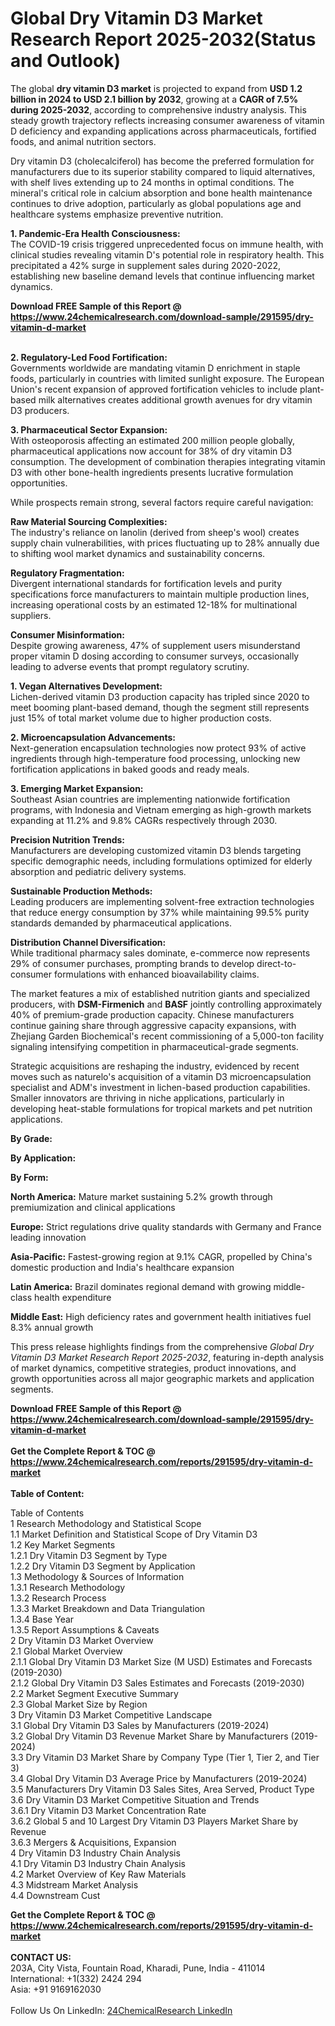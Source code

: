 <h1>Global Dry Vitamin D3 Market Research Report 2025-2032(Status and Outlook)</h1><p>The global <strong>dry vitamin D3 market</strong> is projected to expand from <strong>USD 1.2 billion in 2024 to USD 2.1 billion by 2032</strong>, growing at a <strong>CAGR of 7.5% during 2025-2032</strong>, according to comprehensive industry analysis. This steady growth trajectory reflects increasing consumer awareness of vitamin D deficiency and expanding applications across pharmaceuticals, fortified foods, and animal nutrition sectors.</p><p>Dry vitamin D3 (cholecalciferol) has become the preferred formulation for manufacturers due to its superior stability compared to liquid alternatives, with shelf lives extending up to 24 months in optimal conditions. The mineral's critical role in calcium absorption and bone health maintenance continues to drive adoption, particularly as global populations age and healthcare systems emphasize preventive nutrition.</p><p><strong>1. Pandemic-Era Health Consciousness:</strong><br>
The COVID-19 crisis triggered unprecedented focus on immune health, with clinical studies revealing vitamin D's potential role in respiratory health. This precipitated a 42% surge in supplement sales during 2020-2022, establishing new baseline demand levels that continue influencing market dynamics.</p><div><b>Download FREE Sample of this Report @ 
            <a href="https://www.24chemicalresearch.com/download-sample/291595/dry-vitamin-d-market">
            https://www.24chemicalresearch.com/download-sample/291595/dry-vitamin-d-market</a></b></div><br><p><strong>2. Regulatory-Led Food Fortification:</strong><br>
Governments worldwide are mandating vitamin D enrichment in staple foods, particularly in countries with limited sunlight exposure. The European Union's recent expansion of approved fortification vehicles to include plant-based milk alternatives creates additional growth avenues for dry vitamin D3 producers.</p><p><strong>3. Pharmaceutical Sector Expansion:</strong><br>
With osteoporosis affecting an estimated 200 million people globally, pharmaceutical applications now account for 38% of dry vitamin D3 consumption. The development of combination therapies integrating vitamin D3 with other bone-health ingredients presents lucrative formulation opportunities.</p><p>While prospects remain strong, several factors require careful navigation:</p><p><strong>Raw Material Sourcing Complexities:</strong><br>
    The industry's reliance on lanolin (derived from sheep's wool) creates supply chain vulnerabilities, with prices fluctuating up to 28% annually due to shifting wool market dynamics and sustainability concerns.</p><p><strong>Regulatory Fragmentation:</strong><br>
    Divergent international standards for fortification levels and purity specifications force manufacturers to maintain multiple production lines, increasing operational costs by an estimated 12-18% for multinational suppliers.</p><p><strong>Consumer Misinformation:</strong><br>
    Despite growing awareness, 47% of supplement users misunderstand proper vitamin D dosing according to consumer surveys, occasionally leading to adverse events that prompt regulatory scrutiny.</p><p><strong>1. Vegan Alternatives Development:</strong><br>
Lichen-derived vitamin D3 production capacity has tripled since 2020 to meet booming plant-based demand, though the segment still represents just 15% of total market volume due to higher production costs.</p><p><strong>2. Microencapsulation Advancements:</strong><br>
Next-generation encapsulation technologies now protect 93% of active ingredients through high-temperature food processing, unlocking new fortification applications in baked goods and ready meals.</p><p><strong>3. Emerging Market Expansion:</strong><br>
Southeast Asian countries are implementing nationwide fortification programs, with Indonesia and Vietnam emerging as high-growth markets expanding at 11.2% and 9.8% CAGRs respectively through 2030.</p><p><strong>Precision Nutrition Trends:</strong><br>
    Manufacturers are developing customized vitamin D3 blends targeting specific demographic needs, including formulations optimized for elderly absorption and pediatric delivery systems.</p><p><strong>Sustainable Production Methods:</strong><br>
    Leading producers are implementing solvent-free extraction technologies that reduce energy consumption by 37% while maintaining 99.5% purity standards demanded by pharmaceutical applications.</p><p><strong>Distribution Channel Diversification:</strong><br>
    While traditional pharmacy sales dominate, e-commerce now represents 29% of consumer purchases, prompting brands to develop direct-to-consumer formulations with enhanced bioavailability claims.</p><p>The market features a mix of established nutrition giants and specialized producers, with <strong>DSM-Firmenich</strong> and <strong>BASF</strong> jointly controlling approximately 40% of premium-grade production capacity. Chinese manufacturers continue gaining share through aggressive capacity expansions, with Zhejiang Garden Biochemical's recent commissioning of a 5,000-ton facility signaling intensifying competition in pharmaceutical-grade segments.</p><p>Strategic acquisitions are reshaping the industry, evidenced by recent moves such as naturelo's acquisition of a vitamin D3 microencapsulation specialist and ADM's investment in lichen-based production capabilities. Smaller innovators are thriving in niche applications, particularly in developing heat-stable formulations for tropical markets and pet nutrition applications.</p><p><strong>By Grade:</strong></p><p><strong>By Application:</strong></p><p><strong>By Form:</strong></p><p><strong>North America:</strong> Mature market sustaining 5.2% growth through premiumization and clinical applications</p><p><strong>Europe:</strong> Strict regulations drive quality standards with Germany and France leading innovation</p><p><strong>Asia-Pacific:</strong> Fastest-growing region at 9.1% CAGR, propelled by China's domestic production and India's healthcare expansion</p><p><strong>Latin America:</strong> Brazil dominates regional demand with growing middle-class health expenditure</p><p><strong>Middle East:</strong> High deficiency rates and government health initiatives fuel 8.3% annual growth</p><p>This press release highlights findings from the comprehensive <em>Global Dry Vitamin D3 Market Research Report 2025-2032</em>, featuring in-depth analysis of market dynamics, competitive strategies, product innovations, and growth opportunities across all major geographic markets and application segments.</p><div><b>Download FREE Sample of this Report @ 
            <a href="https://www.24chemicalresearch.com/download-sample/291595/dry-vitamin-d-market">
            https://www.24chemicalresearch.com/download-sample/291595/dry-vitamin-d-market</a></b></div><br><div><b>Get the Complete Report & TOC @ 
            <a href="https://www.24chemicalresearch.com/reports/291595/dry-vitamin-d-market">
            https://www.24chemicalresearch.com/reports/291595/dry-vitamin-d-market</a></b></div><br>
            <b>Table of Content:</b><p>Table of Contents<br />
1 Research Methodology and Statistical Scope<br />
1.1 Market Definition and Statistical Scope of Dry Vitamin D3<br />
1.2 Key Market Segments<br />
1.2.1 Dry Vitamin D3 Segment by Type<br />
1.2.2 Dry Vitamin D3 Segment by Application<br />
1.3 Methodology & Sources of Information<br />
1.3.1 Research Methodology<br />
1.3.2 Research Process<br />
1.3.3 Market Breakdown and Data Triangulation<br />
1.3.4 Base Year<br />
1.3.5 Report Assumptions & Caveats<br />
2 Dry Vitamin D3 Market Overview<br />
2.1 Global Market Overview<br />
2.1.1 Global Dry Vitamin D3 Market Size (M USD) Estimates and Forecasts (2019-2030)<br />
2.1.2 Global Dry Vitamin D3 Sales Estimates and Forecasts (2019-2030)<br />
2.2 Market Segment Executive Summary<br />
2.3 Global Market Size by Region<br />
3 Dry Vitamin D3 Market Competitive Landscape<br />
3.1 Global Dry Vitamin D3 Sales by Manufacturers (2019-2024)<br />
3.2 Global Dry Vitamin D3 Revenue Market Share by Manufacturers (2019-2024)<br />
3.3 Dry Vitamin D3 Market Share by Company Type (Tier 1, Tier 2, and Tier 3)<br />
3.4 Global Dry Vitamin D3 Average Price by Manufacturers (2019-2024)<br />
3.5 Manufacturers Dry Vitamin D3 Sales Sites, Area Served, Product Type<br />
3.6 Dry Vitamin D3 Market Competitive Situation and Trends<br />
3.6.1 Dry Vitamin D3 Market Concentration Rate<br />
3.6.2 Global 5 and 10 Largest Dry Vitamin D3 Players Market Share by Revenue<br />
3.6.3 Mergers & Acquisitions, Expansion<br />
4 Dry Vitamin D3 Industry Chain Analysis<br />
4.1 Dry Vitamin D3 Industry Chain Analysis<br />
4.2 Market Overview of Key Raw Materials<br />
4.3 Midstream Market Analysis<br />
4.4 Downstream Cust</p><div><b>Get the Complete Report & TOC @ 
            <a href="https://www.24chemicalresearch.com/reports/291595/dry-vitamin-d-market">
            https://www.24chemicalresearch.com/reports/291595/dry-vitamin-d-market</a></b></div><br><b>CONTACT US:</b><br>
            203A, City Vista, Fountain Road, Kharadi, Pune, India - 411014<br>
            International: +1(332) 2424 294<br>
            Asia: +91 9169162030 <br><br>
            Follow Us On LinkedIn: <a href="https://www.linkedin.com/company/24chemicalresearch/">24ChemicalResearch LinkedIn</a>